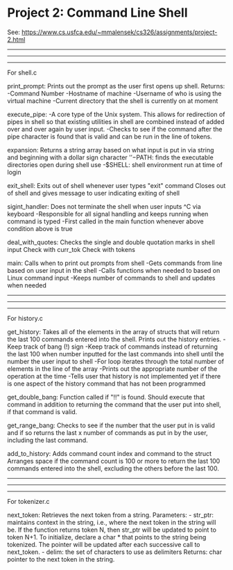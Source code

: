 # Project 2: Command Line Shell

See: https://www.cs.usfca.edu/~mmalensek/cs326/assignments/project-2.html

--------------------------------------------------------------------------------------
**************************************************************************************
--------------------------------------------------------------------------------------

For shell.c

print_prompt:
Prints out the prompt as the user first opens up shell. Returns:
    -Command Number
    -Hostname of machine
    -Username of who is using the virtual machine
    -Current directory that the shell is currently on at moment

execute_pipe:
-A core type of the Unix system. This allows for redirection of pipes
in shell so that existing utilities in shell are combined instead of
added over and over again by user input. 
-Checks to see if the command after the pipe character is found that 
is valid and can be run in the line of tokens. 

expansion:
Returns a string array based on what input is put in via string and 
beginning with a dollar sign character '$'
    -$PATH: finds the executable directories open during shell use
    -$SHELL: shell environment run at time of login

exit_shell:
Exits out of shell whenever user types "exit" command
Closes out of shell and gives message to user indicating exiting of shell

sigint_handler:
Does not terminate the shell when user inputs ^C via keyboard
    -Responsible for all signal handling and keeps running when command is typed
    -First called in the main function whenever above condition above is true

deal_with_quotes:
Checks the single and double quotation marks in shell input
Check with curr_tok
Check with tokens

main:
Calls when to print out prompts from shell
    -Gets commands from line based on user input in the shell
    -Calls functions when needed to based on Linux command input
    -Keeps number of commands to shell and updates when needed


--------------------------------------------------------------------------------------
**************************************************************************************
--------------------------------------------------------------------------------------

For history.c

get_history:
Takes all of the elements in the array of structs that will return 
the last 100 commands entered into the shell. Prints out the history entries.
    -Keep track of bang (!) sign
    -Keep track of commands instead of returning the last 100 when number inputted
    for the last commands into shell until the number the user input to shell
    -For loop iterates through the total number of elements in the line of
    the array
    -Prints out the appropriate number of the operation at the time 
    -Tells user that history is not implemented yet if there is one aspect 
    of the history command that has not been programmed

get_double_bang:
Function called if "!!" is found. Should execute that command in addition 
to returning the command that the user put into shell, if that command is valid.

get_range_bang:
Checks to see if the number that the user put in is valid and if so returns the last 
x number of commands as put in by the user, including the last command.

add_to_history:
Adds command count index and command to the struct
Arranges space if the command count is 100 or more to return the last 
100 commands entered into the shell, excluding the others before the last 100. 

--------------------------------------------------------------------------------------
**************************************************************************************
--------------------------------------------------------------------------------------

For tokenizer.c

next_token:
Retrieves the next token from a string.
Parameters:
    - str_ptr: maintains context in the string, i.e., where the next token in the
    string will be. If the function returns token N, then str_ptr will be
    updated to point to token N+1. To initialize, declare a char * that points
    to the string being tokenized. The pointer will be updated after each
    successive call to next_token.
    - delim: the set of characters to use as delimiters
Returns: char pointer to the next token in the string.

